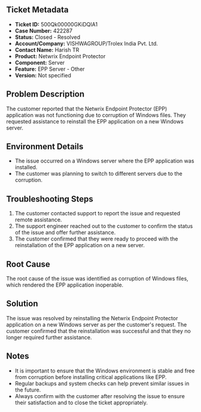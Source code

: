 ## Ticket Metadata
- **Ticket ID:** 500Qk00000GKiDQIA1
- **Case Number:** 422287
- **Status:** Closed - Resolved
- **Account/Company:** VISHWAGROUP/Trolex India Pvt. Ltd.
- **Contact Name:** Harish TR
- **Product:** Netwrix Endpoint Protector
- **Component:** Server
- **Feature:** EPP Server - Other
- **Version:** Not specified

## Problem Description
The customer reported that the Netwrix Endpoint Protector (EPP) application was not functioning due to corruption of Windows files. They requested assistance to reinstall the EPP application on a new Windows server.

## Environment Details
- The issue occurred on a Windows server where the EPP application was installed.
- The customer was planning to switch to different servers due to the corruption.

## Troubleshooting Steps
1. The customer contacted support to report the issue and requested remote assistance.
2. The support engineer reached out to the customer to confirm the status of the issue and offer further assistance.
3. The customer confirmed that they were ready to proceed with the reinstallation of the EPP application on a new server.

## Root Cause
The root cause of the issue was identified as corruption of Windows files, which rendered the EPP application inoperable.

## Solution
The issue was resolved by reinstalling the Netwrix Endpoint Protector application on a new Windows server as per the customer's request. The customer confirmed that the reinstallation was successful and that they no longer required further assistance.

## Notes
- It is important to ensure that the Windows environment is stable and free from corruption before installing critical applications like EPP.
- Regular backups and system checks can help prevent similar issues in the future.
- Always confirm with the customer after resolving the issue to ensure their satisfaction and to close the ticket appropriately.